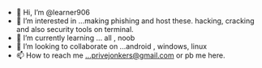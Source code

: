 - 👋 Hi, I’m @learner906
- 👀 I’m interested in ...making phishing and host these. hacking, cracking and also security tools on terminal.
- 🌱 I’m currently learning ... all , noob
- 💞️ I’m looking to collaborate on ...android , windows, linux
- 📫 How to reach me ...privejonkers@gmail.com or pb me here.

<!---
learner906/learner906 is a ✨ special ✨ repository because its `README.md` (this file) appears on your GitHub profile.
You can click the Preview link to take a look at your changes.
--->
